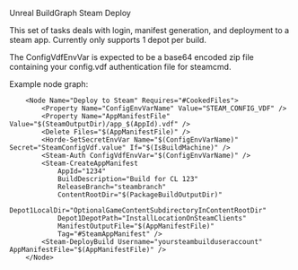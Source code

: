 Unreal BuildGraph Steam Deploy

This set of tasks deals with login, manifest generation, and deployment to a steam app.
Currently only supports 1 depot per build.

The ConfigVdfEnvVar is expected to be a base64 encoded zip file containing your config.vdf authentication file for steamcmd.

Example node graph:
```
	<Node Name="Deploy to Steam" Requires="#CookedFiles">
		<Property Name="ConfigEnvVarName" Value="STEAM_CONFIG_VDF" />
		<Property Name="AppManifestFile" Value="$(SteamOutputDir)/app_$(AppId).vdf" />
		<Delete Files="$(AppManifestFile)" />
		<Horde-SetSecretEnvVar Name="$(ConfigEnvVarName)" Secret="SteamConfigVdf.value" If="$(IsBuildMachine)" />
		<Steam-Auth ConfigVdfEnvVar="$(ConfigEnvVarName)" />
		<Steam-CreateAppManifest
			AppId="1234"
			BuildDescription="Build for CL 123"
			ReleaseBranch="steambranch"
			ContentRootDir="$(PackageBuildOutputDir)"
			Depot1LocalDir="OptionalGameContentSubdirectoryInContentRootDir"
			Depot1DepotPath="InstallLocationOnSteamClients"
			ManifestOutputFile="$(AppManifestFile)"
			Tag="#SteamAppManifest" />
		<Steam-DeployBuild Username="yoursteambuilduseraccount" AppManifestFile="$(AppManifestFile)" />
	</Node>
```
